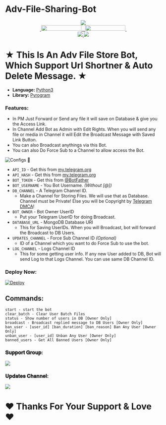 # Adv-File-Sharing-Bot 

<p align="center">
  <img src="https://telegra.ph/file/a8b218503819afb6f9b83.jpg"><br>

  <a href="https://t.me/techytel">
    &nbsp;<img src="https://img.shields.io/badge/Techy%20Tel-Channel-blue?style=flat-square&logo=telegram" width="130" height="18">&nbsp;
  </a>
  <a href="https://t.me/techytelsupport">
    &nbsp;<img src="https://img.shields.io/badge/Techy%20Tel-Group-blue?style=flat-square&logo=telegram" width="130" height="18">&nbsp;
  </a>
  <br>
  <a href="https://github.com/evertel/Adv-File-Sharing-Bot/stargazers">
    <img src="https://img.shields.io/github/stars/evertel/Adv-File-Sharing-Bot?style=social">
  </a>
  <a href="https://github.com/Evertel/Adv-File-Sharing-Bot/fork">
    <img src="https://img.shields.io/github/forks/evertel/Adv-File-Sharing-Bot?label=Fork&style=social">
  </a>  
</p>

# ★ This Is An Adv File Store Bot, Which Support Url Shortner & Auto Delete Message. ★

* **Language:** [Python3](https://www.python.org)
* **Library:** [Pyrogram](https://docs.pyrogram.org)

### Features:
- In PM Just Forward or Send any file it will save on Database & give you the Access Link.
- In Channel Add Bot as Admin with Edit Rights. When you will send any file or media in Channel it will Edit the Broadcast Message with Saved Link Button.
- You can also Broadcast anythings via this Bot.
- You can also Do Force Sub to a Channel to allow access the Bot.


![Configs](https://telegra.ph/file/033408792afc4d4f1f8f6.png) 🤖

- `API_ID` - Get this from [my.telegram.org](https://my.telegram.org)
- `API_HASH` - Get this from [ my.telegram.org ](https://my.telegram.org)
- `BOT_TOKEN` - Get this from [@BotFather](https://t.me/BotFather)
- `BOT_USERNAME` - You Bot Username. *(Without [@])*
- `DB_CHANNEL` - A Telegram Channel ID.
	- Make a Channel for Storing Files. We will use that as Database. Channel must be Private! Else you will be Copyright by [Telegram DMCA](https://t.me/dmcatelegram)!
- `BOT_OWNER` - Bot Owner UserID
	- Put your Telegram UserID for doing Broadcast.
- `DATABASE_URL` - MongoDB Database URI
	- This for Saving UserIDs. When you will Broadcast, bot will forward the Broadcast to DB Users.
- `UPDATES_CHANNEL` - Force Sub Channel ID *(Optional)*
	- ID of a Channel which you want to do Force Sub to use the bot. 
- `LOG_CHANNEL` - Logs Channel ID
	- This for some getting user info. If any new User added to DB, Bot will send Log to that Logs Channel. You can use same DB Channel ID.

### Deploy Now:
[![Deploy](https://www.herokucdn.com/deploy/button.svg)](https://heroku.com/deploy?template=https://github.com/evertel/Adv-File-Store-Bot)

## Commands:
```
start - start the bot
clear_batch - Clear User Batch Files
status - Show number of users in DB [Owner Only]
broadcast - Broadcast replied message to DB Users [Owner Only]
ban_user - [user_id] [ban_duration] [ban_reason] Ban Any User [Owner Only]
unban_user - [user_id] Unban Any User [Owner Only]
banned_users - Get All Banned Users [Owner Only]
```

### 𝐒𝐮𝐩𝐩𝐨𝐫𝐭 𝐆𝐫𝐨𝐮𝐩:
<a href="https://t.me/Techytelsupport"><img src="https://img.shields.io/badge/Telegram-Join%20Telegram%20Group-green.svg?logo=telegram"></a>
### 𝐔𝐩𝐝𝐚𝐭𝐞𝐬 𝐂𝐡𝐚𝐧𝐧𝐞𝐥:
<a href="https://t.me/TechyTel"><img src="https://img.shields.io/badge/Telegram-Join%20Telegram%20Channel-yellow.svg?logo=telegram"></a>


# ♥︎ Thanks For Your Support & Love ♥︎
